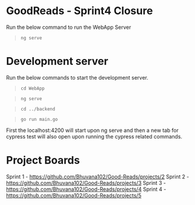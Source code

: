 # GoodReads - Sprint4 Closure

Run the below command to run the WebApp Server
>`ng serve`

# Development server
Run the below commands to start the development server.
> `cd WebApp`

> `ng serve`

> `cd ../backend`

> `go run main.go `

First the localhost:4200 will start upon ng serve and then a new tab for cypress test will also open upon running the cypress related commands.

# Project Boards
  Sprint 1 - https://github.com/Bhuvana102/Good-Reads/projects/2
  Sprint 2 - https://github.com/Bhuvana102/Good-Reads/projects/3
  Sprint 3 - https://github.com/Bhuvana102/Good-Reads/projects/4
  Sprint 4 - https://github.com/Bhuvana102/Good-Reads/projects/5
